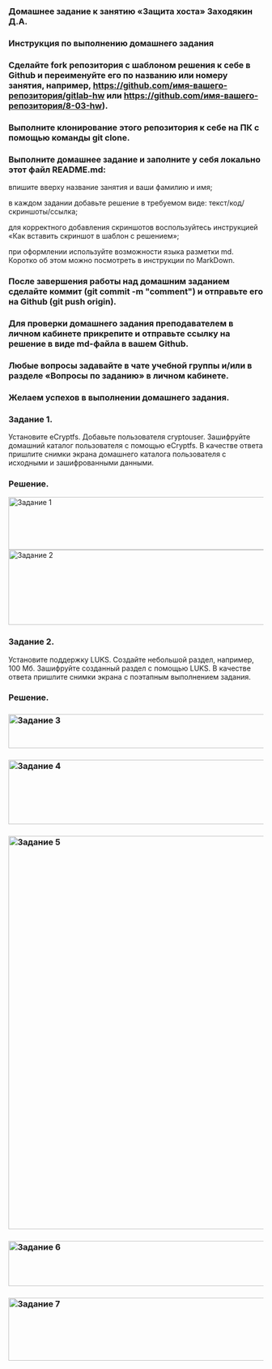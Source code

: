### Домашнее задание к занятию «Защита хоста» Заходякин Д.А.
### Инструкция по выполнению домашнего задания
### Сделайте fork репозитория c шаблоном решения к себе в Github и переименуйте его по названию или номеру занятия, например, https://github.com/имя-вашего-репозитория/gitlab-hw или https://github.com/имя-вашего-репозитория/8-03-hw).
### Выполните клонирование этого репозитория к себе на ПК с помощью команды git clone.
### Выполните домашнее задание и заполните у себя локально этот файл README.md:

впишите вверху название занятия и ваши фамилию и имя;

в каждом задании добавьте решение в требуемом виде: текст/код/скриншоты/ссылка;

для корректного добавления скриншотов воспользуйтесь инструкцией «Как вставить скриншот в шаблон с решением»;

при оформлении используйте возможности языка разметки md. Коротко об этом можно посмотреть в инструкции по MarkDown.
### После завершения работы над домашним заданием сделайте коммит (git commit -m "comment") и отправьте его на Github (git push origin).
### Для проверки домашнего задания преподавателем в личном кабинете прикрепите и отправьте ссылку на решение в виде md-файла в вашем Github.
### Любые вопросы задавайте в чате учебной группы и/или в разделе «Вопросы по заданию» в личном кабинете.
### Желаем успехов в выполнении домашнего задания.

### Задание 1.
Установите eCryptfs.
Добавьте пользователя cryptouser.
Зашифруйте домашний каталог пользователя с помощью eCryptfs.
В качестве ответа пришлите снимки экрана домашнего каталога пользователя с исходными и зашифрованными данными.

### Решение.

<img width="517" height="104" alt="Задание 1" src="https://github.com/user-attachments/assets/802c1455-4891-43f1-b13f-2aeed903deb8" />

<img width="513" height="148" alt="Задание 2" src="https://github.com/user-attachments/assets/ab9d0423-ef38-47bb-bea5-7b70afbde4b4" />

### Задание 2.
Установите поддержку LUKS.
Создайте небольшой раздел, например, 100 Мб.
Зашифруйте созданный раздел с помощью LUKS.
В качестве ответа пришлите снимки экрана с поэтапным выполнением задания.

### Решение.

### <img width="515" height="67" alt="Задание 3" src="https://github.com/user-attachments/assets/3f6dea32-f8e5-4a16-88dd-e96c2fb77204" />

### <img width="521" height="127" alt="Задание 4" src="https://github.com/user-attachments/assets/c4fa6769-7336-4e70-8c19-492da0c4507d" />

### <img width="525" height="775" alt="Задание 5" src="https://github.com/user-attachments/assets/6001d9c6-5331-4e30-ab48-744919d7a49e" />

### <img width="515" height="89" alt="Задание 6" src="https://github.com/user-attachments/assets/80e79557-0644-4c87-ae0b-22532eafedef" />

### <img width="523" height="124" alt="Задание 7" src="https://github.com/user-attachments/assets/d30bc563-8ef2-490f-b05d-384619eb3580" />


